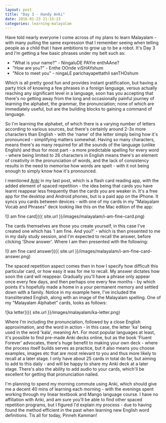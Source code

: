 ```yaml
---
layout: post
title: "Day 3 - Handy Anki"
date: 2016-01-23 21:15:13
categories: learning-malayalam
---
```


Have told nearly everyone I come across of my plans to learn Malayalam - with many pulling the same expression that I remember seeing when telling people as a child that I have ambitions to grow up to be a robot. It's Day 3 and I'm getting a few basic phrases under my belt such as:

* "What is your name?" - NingaluDE PAYre enthAAne?
* "How are you?" - Enthe OOnde viSHAYshum
* "Nice to meet you" - ningaLE parichayapettathil sanTHOshum

Which is all pretty good fun and provides instant gratification, but having a party trick of knowing a few phrases in a foreign language, versus actually reaching any significant level in a language, soon has you accepting that there's no getting away from the long and occasionally painful journey of learning the alphabet, the grammar, the pronunciation; none of which are immediately useful, but are the building blocks to gaining a command of language.

So I'm learning the alphabet, of which there is a varying number of letters according to various sources, but there's certainly around 2-3x more characters than English - with the 'name' of the letter simply being how it's pronounced - simplifying matters somewhat. Having so many characters, means there's as many required for all the sounds of the language (unlike English) and thus for most part - a more predictable spelling for every word - where being limited to 26 characters in English means there's an element of creativity in the pronunciation of words, and the lack of consistency results in the need to memorise how words are spelt - with it not being enough to simply know how it's pronounced.

I mentioned <a href="http://ankisrs.net" target="_blank">Anki</a> in my last post, which is a flash card reading app, with the added element of spaced repetition - the idea being that cards you have learnt reappear less frequently than the cards you are weaker in. It's a free app for the desktop and Android phones, but is a paid app on the iPhone. It syncs you cards between devices - with one of my cards in my "Malayalam Vocab and Phrases" deck looking like this on the Mac edition of the app:

![I am fine card]({{ site.url }}/images/malayalam/i-am-fine-card.png)

The cards themselves are those you create yourself, in this case I've created one which has 'I am fine. And you?' - which is then presented to me in my daily study session, and I'm expected to recall the answer, before clicking 'Show answer'. Where I am then presented with the following:

![I am fine card answer]({{ site.url }}/images/malayalam/i-am-fine-card-answer.png)

The spaced repetition aspect comes then in how I specify how difficult this particular card, or how easy it was for me to recall. My answer dictates how soon the card will reappear. Gradually you'll have a phrase only appear once every few days, and then perhaps one every few months - by which points it's hopefully made a home in a your permanent memory and settled down with a family. Notice in my example here, I've included the transliterated English, along with an image of the Malayalam spelling. One of my "Malayalam Alphabet" cards, looks as follows:

![ka letter]({{ site.url }}/images/malayalam/ka-letter.png)

Where I'm including the pronunciation, followed by a close English approximation, and the word in action - in this case, the letter 'ka' being used in the word 'kala', meaning Art. For most popular languages at least, it's possible to find pre-made Anki decks online, but as the book 'Fluent Forever' advocates, there's huge benefit to making your own deck - where the process itself builds serves as practice, but it also means you choose examples, images etc that are most relevant to you and thus more likely to recall at a later stage. I only have about 25 cards in total do far, but aiming to add to this daily - and will be happy to share my Anki deck at a later stage. There's also the ability to add audio to your cards, which'll be excellent for getting that pronunciation nailed.

I'm planning to spend my morning commute using Anki, which should give me a decent 40 mins of learning each morning - with the evenings spent working through my linear textbook and Mango language course. I have no affiliation with Anki, and am sure you'll be able to find other spaced repetition programs, but I figured I'd explain my process - due to having found the method efficient in the past when learning new English word definitions. Tis all for today, Pinneh Kamman!
